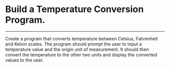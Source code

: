 # Build a Temperature Conversion Program.
--- 
Create a program that converts temperature between Celsius, Fahrenheit and Kelvin scales.
The program should prompt the user to input a temperature value and the origin unit of measurement. It should then 
convert the temperature to the other two units and display the converted values to the user. 
